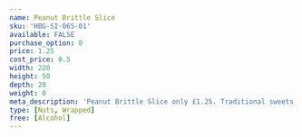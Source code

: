 ```yaml
---
name: Peanut Brittle Slice
sku: 'HBG-SI-065-01'
available: FALSE
purchase_option: 0
price: 1.25
cost_price: 0.5
width: 220
height: 50
depth: 20
weight: 0
meta_description: 'Peanut Brittle Slice only £1.25. Traditional sweets and more at Humbugs Confectionery Store. Specialists in satisfying your sweet tooth!'
type: [Nuts, Wrapped]
free: [Alcohol]
---
```

